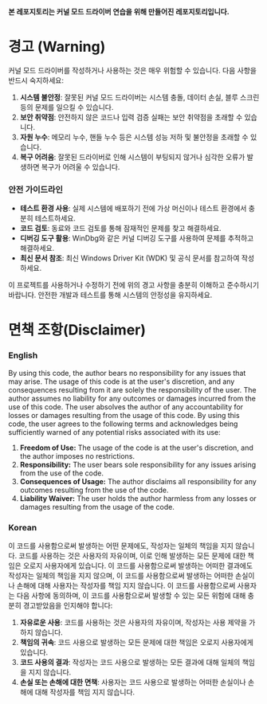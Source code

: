 **본 레포지토리는 커널 모드 드라이버 연습을 위해 만들어진 레포지토리입니다.**

# 경고 (Warning)

커널 모드 드라이버를 작성하거나 사용하는 것은 매우 위험할 수 있습니다. 다음 사항을 반드시 숙지하세요:

1. **시스템 불안정**: 잘못된 커널 모드 드라이버는 시스템 충돌, 데이터 손실, 블루 스크린 등의 문제를 일으킬 수 있습니다.
2. **보안 취약점**: 안전하지 않은 코드나 입력 검증 실패는 보안 취약점을 초래할 수 있습니다.
3. **자원 누수**: 메모리 누수, 핸들 누수 등은 시스템 성능 저하 및 불안정을 초래할 수 있습니다.
4. **복구 어려움**: 잘못된 드라이버로 인해 시스템이 부팅되지 않거나 심각한 오류가 발생하면 복구가 어려울 수 있습니다.

### 안전 가이드라인

- **테스트 환경 사용**: 실제 시스템에 배포하기 전에 가상 머신이나 테스트 환경에서 충분히 테스트하세요.
- **코드 검토**: 동료와 코드 검토를 통해 잠재적인 문제를 찾고 해결하세요.
- **디버깅 도구 활용**: WinDbg와 같은 커널 디버깅 도구를 사용하여 문제를 추적하고 해결하세요.
- **최신 문서 참조**: 최신 Windows Driver Kit (WDK) 및 공식 문서를 참고하여 작성하세요.

이 프로젝트를 사용하거나 수정하기 전에 위의 경고 사항을 충분히 이해하고 준수하시기 바랍니다. 안전한 개발과 테스트를 통해 시스템의 안정성을 유지하세요.

# **면책 조항(Disclaimer)**
### English
By using this code, the author bears no responsibility for any issues that may arise. The usage of this code is at the user's discretion, and any consequences resulting from it are solely the responsibility of the user. The author assumes no liability for any outcomes or damages incurred from the use of this code. The user absolves the author of any accountability for losses or damages resulting from the usage of this code. By using this code, the user agrees to the following terms and acknowledges being sufficiently warned of any potential risks associated with its use:

1. **Freedom of Use:** The usage of the code is at the user's discretion, and the author imposes no restrictions.
2. **Responsibility:** The user bears sole responsibility for any issues arising from the use of the code.
3. **Consequences of Usage:** The author disclaims all responsibility for any outcomes resulting from the use of the code.
4. **Liability Waiver:** The user holds the author harmless from any losses or damages resulting from the usage of the code.

### Korean
이 코드를 사용함으로써 발생하는 어떤 문제에도, 작성자는 일체의 책임을 지지 않습니다. 코드를 사용하는 것은 사용자의 자유이며, 이로 인해 발생하는 모든 문제에 대한 책임은 오로지 사용자에게 있습니다. 이 코드를 사용함으로써 발생하는 어떠한 결과에도 작성자는 일체의 책임을 지지 않으며, 이 코드를 사용함으로써 발생하는 어떠한 손실이나 손해에 대해 사용자는 작성자를 책임 지지 않습니다. 이 코드를 사용함으로써 사용자는 다음 사항에 동의하며, 이 코드를 사용함으로써 발생할 수 있는 모든 위험에 대해 충분히 경고받았음을 인지해야 합니다:

1. **자유로운 사용**: 코드를 사용하는 것은 사용자의 자유이며, 작성자는 사용 제약을 가하지 않습니다.
2. **책임의 귀속**: 코드 사용으로 발생하는 모든 문제에 대한 책임은 오로지 사용자에게 있습니다.
3. **코드 사용의 결과**: 작성자는 코드 사용으로 발생하는 모든 결과에 대해 일체의 책임을 지지 않습니다.
4. **손실 또는 손해에 대한 면책**: 사용자는 코드 사용으로 발생하는 어떠한 손실이나 손해에 대해 작성자를 책임 지지 않습니다.
